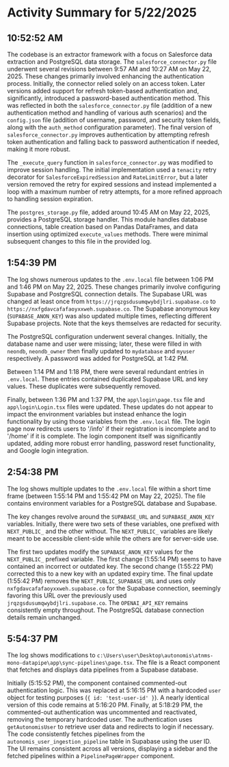 # Activity Summary for 5/22/2025

## 10:52:52 AM
The codebase is an extractor framework with a focus on Salesforce data extraction and PostgreSQL data storage.  The `salesforce_connector.py` file underwent several revisions between 9:57 AM and 10:27 AM on May 22, 2025.  These changes primarily involved enhancing the authentication process. Initially, the connector relied solely on an access token.  Later versions added support for refresh token-based authentication and, significantly, introduced a password-based authentication method.  This was reflected in both the `salesforce_connector.py` file (addition of a new authentication method and handling of various auth scenarios) and the `config.json` file (addition of username, password, and security token fields, along with the `auth_method` configuration parameter). The final version of `salesforce_connector.py` improves authentication by attempting refresh token authentication and falling back to password authentication if needed, making it more robust.


The `_execute_query` function in `salesforce_connector.py`  was modified to improve session handling.  The initial implementation used a `tenacity` retry decorator for `SalesforceExpiredSession` and `RateLimitError`, but a later version removed the retry for expired sessions and instead implemented a loop with a maximum number of retry attempts, for a more refined approach to handling session expiration.


The `postgres_storage.py` file, added around 10:45 AM on May 22, 2025, provides a PostgreSQL storage handler.  This module handles database connections, table creation based on Pandas DataFrames, and data insertion using optimized `execute_values` methods.  There were minimal subsequent changes to this file in the provided log.


## 1:54:39 PM
The log shows numerous updates to the `.env.local` file between 1:06 PM and 1:46 PM on May 22, 2025.  These changes primarily involve configuring Supabase and PostgreSQL connection details.  The Supabase URL was changed at least once from `https://jrqzgsdusumqwybdjlri.supabase.co` to `https://nxfgdavcafafaoyxxweh.supabase.co`. The Supabase anonymous key (`SUPABASE_ANON_KEY`) was also updated multiple times, reflecting different Supabase projects.  Note that the keys themselves are redacted for security.


The PostgreSQL configuration underwent several changes.  Initially, the database name and user were missing; later, these were filled in with `neondb`, `neondb_owner` then finally updated to `mydatabase` and `myuser` respectively.  A password was added for PostgreSQL at 1:42 PM.

Between 1:14 PM and 1:18 PM, there were several redundant entries in `.env.local`. These entries contained duplicated Supabase URL and key values. These duplicates were subsequently removed.


Finally, between 1:36 PM and 1:37 PM,  the `app\login\page.tsx` file and `app\login\Login.tsx` files were updated. These updates do not appear to impact the environment variables but instead enhance the login functionality by using those variables from the `.env.local` file.  The login page now redirects users to '/info' if their registration is incomplete and to '/home' if it is complete.  The login component itself was significantly updated, adding more robust error handling, password reset functionality, and Google login integration.


## 2:54:38 PM
The log shows multiple updates to the `.env.local` file within a short time frame (between 1:55:14 PM and 1:55:42 PM on May 22, 2025).  The file contains environment variables for a PostgreSQL database and Supabase.

The key changes revolve around the `SUPABASE_URL` and `SUPABASE_ANON_KEY` variables.  Initially, there were two sets of these variables, one prefixed with `NEXT_PUBLIC_` and the other without.  The `NEXT_PUBLIC_` variables are likely meant to be accessible client-side while the others are for server-side use.

The first two updates modify the `SUPABASE_ANON_KEY` values for the `NEXT_PUBLIC_` prefixed variable. The first change (1:55:14 PM) seems to have contained an incorrect or outdated key.  The second change (1:55:22 PM) corrected this to a new key with an updated expiry time.  The final update (1:55:42 PM) removes the `NEXT_PUBLIC_SUPABASE_URL` and uses only `nxfgdavcafafaoyxxweh.supabase.co` for the Supabase connection, seemingly favoring this URL over the previously used `jrqzgsdusumqwybdjlri.supabase.co`.  The `OPENAI_API_KEY` remains consistently empty throughout.  The PostgreSQL database connection details remain unchanged.


## 5:54:37 PM
The log shows modifications to `c:\Users\user\Desktop\autonomis\atnms-mono-datapipe\app\sync-pipelines\page.tsx`.  The file is a React component that fetches and displays data pipelines from a Supabase database.

Initially (5:15:52 PM), the component contained commented-out authentication logic.  This was replaced at 5:16:15 PM with a hardcoded `user` object for testing purposes (`{ id: 'test-user-id' }`).  A nearly identical version of this code remains at 5:16:20 PM. Finally, at 5:18:29 PM, the commented-out authentication was uncommented and reactivated, removing the temporary hardcoded user.  The authentication uses `getAutonomisUser` to retrieve user data and redirects to login if necessary. The code consistently fetches pipelines from the `autonomis_user_ingestion_pipeline` table in Supabase using the user ID.  The UI remains consistent across all versions, displaying a sidebar and the fetched pipelines within a `PipelinePageWrapper` component.
